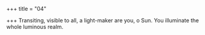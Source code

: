 +++
title = "04"

+++
Transiting, visible to all, a light-maker are you, o Sun.
You illuminate the whole luminous realm.